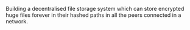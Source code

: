 Building a decentralised file storage system which can store encrypted huge files forever in their hashed paths in all the peers connected in a network.
